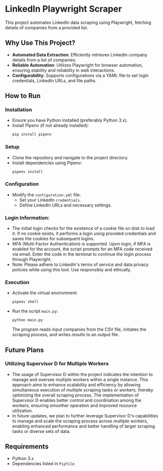 
# LinkedIn Playwright Scraper

This project automates LinkedIn data scraping using Playwright, fetching details of companies from a provided list.

## Why Use This Project?

- **Automated Data Extraction**: Efficiently retrieves LinkedIn company details from a list of companies.
- **Reliable Automation**: Utilizes Playwright for browser automation, ensuring stability and reliability in web interactions.
- **Configurability**: Supports configurations via a YAML file to set login credentials, LinkedIn URLs, and file paths.

## How to Run

### Installation

- Ensure you have Python installed (preferably Python 3.x).
- Install Pipenv (if not already installed):
  ```bash
  pip install pipenv
  ```

### Setup

- Clone the repository and navigate to the project directory.
- Install dependencies using Pipenv:
  ```bash
  pipenv install
  ```

### Configuration

- Modify the `configuration.yml` file:
  - Set your LinkedIn `credentials`.
  - Define LinkedIn URLs and necessary settings.

### Login Information:

- The initial login checks for the existence of a cookie file on disk to load it. If no cookie exists, it performs a login using provided credentials and saves the cookies for subsequent logins.
- MFA (Multi-Factor Authentication) is supported. Upon login, if MFA is enabled for the account, the script prompts for an MFA code received via email. Enter the code in the terminal to continue the login process through Playwright.
- Note: Please adhere to LinkedIn's terms of service and data privacy policies while using this tool. Use responsibly and ethically.

### Execution

- Activate the virtual environment:
  ```bash
  pipenv shell
  ```
- Run the script `main.py`:
  ```bash
  python main.py
  ```
  The program reads input companies from the CSV file, initiates the scraping process, and writes results to an output file.

## Future Plans

### Utilizing Supervisor D for Multiple Workers

- The usage of Supervisor D within the project indicates the intention to manage and oversee multiple workers within a single instance. This approach aims to enhance scalability and efficiency by allowing simultaneous execution of multiple scraping tasks or workers, thereby optimizing the overall scraping process. The implementation of Supervisor D enables better control and coordination among the workers, ensuring smoother operation and improved resource utilization.
- In future updates, we plan to further leverage Supervisor D's capabilities to manage and scale the scraping process across multiple workers, enabling enhanced performance and better handling of larger scraping tasks or diverse sets of data.

## Requirements

- Python 3.x
- Dependencies listed in `Pipfile`
